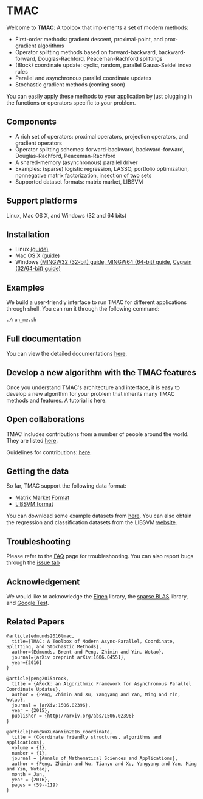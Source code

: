 # TMAC

Welcome to **TMAC**: A toolbox that implements a set of modern methods:

   * First-order methods: gradient descent, proximal-point, and prox-gradient algorithms
   * Operator splitting methods based on forward-backward, backward-forward, Douglas-Rachford, Peaceman-Rachford splittings
   * (Block) coordinate update: cyclic, random, parallel Gauss-Seidel index rules
   * Parallel and asynchronous parallel coordinate updates
   * Stochastic gradient methods (coming soon)

You can easily apply these methods to your application by just plugging in the functions or operators specific to your problem.

## Components

   * A rich set of operators: proximal operators, projection operators, and gradient operators
   * Operator splitting schemes: forward-backward, backward-forward, Douglas-Rachford, Peaceman-Rachford
   * A shared-memory (asynchronous) parallel driver
   * Examples: (sparse) logistic regression, LASSO, portfolio optimization, nonnegative matrix factorization, insection of two sets
   * Supported dataset formats: matrix market, LIBSVM

## Support platforms

Linux, Mac OS X, and Windows (32 and 64 bits)

## Installation

   * Linux [(guide)](https://github.com/uclaopt/TMAC/blob/master/doc/source/build.rst#requirements-for-linux)
   * Mac OS X [(guide)](https://github.com/uclaopt/TMAC/blob/master/doc/source/build.rst#requirements-for-mac)
   * Windows [(MINGW32 (32-bit) guide, ](http://www.math.ucla.edu/~wotaoyin/software/tmac_windows_installation_mingw32.html) [MINGW64 (64-bit) guide,](http://www.math.ucla.edu/~wotaoyin/software/tmac_windows_installation_mingw64.html)  [Cygwin (32/64-bit) guide)](http://www.math.ucla.edu/~wotaoyin/software/tmac_windows_installation_cygwin.html)

## Examples

We build a user-friendly interface to run TMAC for different applications through shell. You can run it through the following command:

```bash
./run_me.sh
```

## Full documentation
You can view the detailed documentations [here](http://uclaopt.github.io/TMAC/).


## Develop a new algorithm with the TMAC features
Once you understand TMAC's architecture and interface, it is easy to develop a new algorithm for your problem that inherits many TMAC methods and features. A tutorial is here.


## Open collaborations
TMAC includes contributions from a number of people around the world. They are listed [here](https://github.com/uclaopt/TMAC/blob/master/CONTRIBUTORS.md).

Guidelines for contributions: [here](http://uclaopt.github.io/TMAC/contribute.html).

## Getting the data

So far, TMAC support the following data format:
   * [Matrix Market Format](http://math.nist.gov/MatrixMarket/formats.html#MMformat)
   * [LIBSVM format](https://www.csie.ntu.edu.tw/~cjlin/libsvmtools/datasets/)

You can download some example datasets from [here](https://github.com/uclaopt/datasets).
You can also obtain the regression and classification datasets from the LIBSVM [website](https://www.csie.ntu.edu.tw/~cjlin/libsvmtools/datasets/).


## Troubleshooting
Please refer to the [FAQ](uclaopt.github.io/TMAC/faq.html) page for troubleshooting. You can also report bugs through the [issue tab](https://github.com/uclaopt/TMAC/issues/new)


## Acknowledgement
We would like to acknowledge the [Eigen](http://eigen.tuxfamily.org/index.php?title=Main_Page) library, the [sparse BLAS](http://math.nist.gov/spblas/) library, and
[Google Test](https://github.com/google/googletest).


## Related Papers

```
@article{edmunds2016tmac,
  title={TMAC: A Toolbox of Modern Async-Parallel, Coordinate, Splitting, and Stochastic Methods},
  author={Edmunds, Brent and Peng, Zhimin and Yin, Wotao},
  journal={arXiv preprint arXiv:1606.04551},
  year={2016}
}

@article{peng2015arock,
  title = {ARock: an Algorithmic Framework for Asynchronous Parallel Coordinate Updates},
  author = {Peng, Zhimin and Xu, Yangyang and Yan, Ming and Yin, Wotao},
  journal = {arXiv:1506.02396},
  year = {2015},
  publisher = {http://arxiv.org/abs/1506.02396}
}

@article{PengWuXuYanYin2016_coordinate,
  title = {Coordinate friendly structures, algorithms and applications},
  volume = {1},
  number = {1},
  journal = {Annals of Mathematical Sciences and Applications},
  author = {Peng, Zhimin and Wu, Tianyu and Xu, Yangyang and Yan, Ming and Yin, Wotao},
  month = Jan,
  year = {2016},
  pages = {59--119}
}

```
